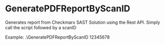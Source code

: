 # GeneratePDFReportByScanID

Generates report from Checkmarx SAST Solution using the Rest API. Simply call the script followed by a scanID

Example: .\GeneratePDFReportByScanID 12345678
